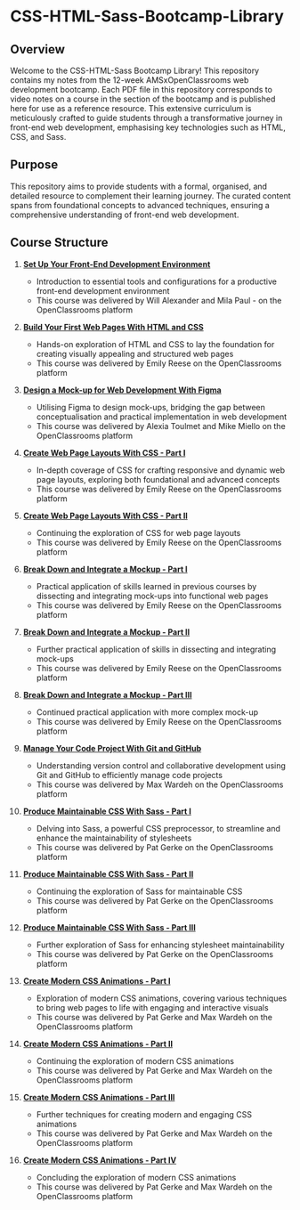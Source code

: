 # CSS-HTML-Sass-Bootcamp-Library

## Overview

Welcome to the CSS-HTML-Sass Bootcamp Library! This repository contains my notes from the 12-week AMSxOpenClassrooms web development bootcamp. Each PDF file in this repository corresponds to video notes on a course in the section of the bootcamp and is published here for use as a reference resource. This extensive curriculum is meticulously crafted to guide students through a transformative journey in front-end web development, emphasising key technologies such as HTML, CSS, and Sass.

## Purpose

This repository aims to provide students with a formal, organised, and detailed resource to complement their learning journey. The curated content spans from foundational concepts to advanced techniques, ensuring a comprehensive understanding of front-end web development.

## Course Structure

1. [**Set Up Your Front-End Development Environment**](./1%20Set%20Up%20Your%20Front-End%20Development%20Environment.pdf)
   - Introduction to essential tools and configurations for a productive front-end development environment
   - This course was delivered by Will Alexander and Mila Paul - on the OpenClassrooms platform

2. [**Build Your First Web Pages With HTML and CSS**](./2%20Build%20Your%20First%20Web%20Pages%20With%20HTML%20and%20CSS.pdf)
   - Hands-on exploration of HTML and CSS to lay the foundation for creating visually appealing and structured web pages
   - This course was delivered by Emily Reese on the OpenClassrooms platform

3. [**Design a Mock-up for Web Development With Figma**](./3%20Design%20a%20Mock-up%20for%20Web%20Development%20With%20Figma.pdf)
   - Utilising Figma to design mock-ups, bridging the gap between conceptualisation and practical implementation in web development
   - This course was delivered by Alexia Toulmet and Mike Miello on the OpenClassrooms platform

4. [**Create Web Page Layouts With CSS - Part I**](./4i%20Create%20Web%20Page%20Layouts%20With%20CSS.pdf)
   - In-depth coverage of CSS for crafting responsive and dynamic web page layouts, exploring both foundational and advanced concepts
   - This course was delivered by Emily Reese on the OpenClassrooms platform

5. [**Create Web Page Layouts With CSS - Part II**](./4ii%20Create%20Web%20Page%20Layouts%20With%20CSS.pdf)
   - Continuing the exploration of CSS for web page layouts
   - This course was delivered by Emily Reese on the OpenClassrooms platform

6. [**Break Down and Integrate a Mockup - Part I**](./5i%20Break%20Down%20and%20Integrate%20a%20Mockup.pdf)
   - Practical application of skills learned in previous courses by dissecting and integrating mock-ups into functional web pages
   - This course was delivered by Emily Reese on the OpenClassrooms platform

7. [**Break Down and Integrate a Mockup - Part II**](./5ii%20Break%20Down%20and%20Integrate%20a%20Mockup.pdf)
   - Further practical application of skills in dissecting and integrating mock-ups
   - This course was delivered by Emily Reese on the OpenClassrooms platform

8. [**Break Down and Integrate a Mockup - Part III**](./5iii%20Break%20Down%20and%20Integrate%20a%20Mockup.pdf)
   - Continued practical application with more complex mock-up
   - This course was delivered by Emily Reese on the OpenClassrooms platform

9. [**Manage Your Code Project With Git and GitHub**](./6%20Manage%20Your%20Code%20Project%20With%20Git%20and%20GitHub.pdf)
   - Understanding version control and collaborative development using Git and GitHub to efficiently manage code projects
   - This course was delivered by Max Wardeh on the OpenClassrooms platform

10. [**Produce Maintainable CSS With Sass - Part I**](./7i%20Produce%20Maintainable%20CSS%20With%20Sass.pdf)
    - Delving into Sass, a powerful CSS preprocessor, to streamline and enhance the maintainability of stylesheets
    - This course was delivered by Pat Gerke on the OpenClassrooms platform

11. [**Produce Maintainable CSS With Sass - Part II**](./7ii%20Produce%20Maintainable%20CSS%20With%20Sass.pdf)
    - Continuing the exploration of Sass for maintainable CSS
    - This course was delivered by Pat Gerke on the OpenClassrooms platform

12. [**Produce Maintainable CSS With Sass - Part III**](./7iii%20Produce%20Maintainable%20CSS%20With%20Sass.pdf)
    - Further exploration of Sass for enhancing stylesheet maintainability
    - This course was delivered by Pat Gerke on the OpenClassrooms platform

13. [**Create Modern CSS Animations - Part I**](./8i%20Create%20Modern%20CSS%20Animations.pdf)
    - Exploration of modern CSS animations, covering various techniques to bring web pages to life with engaging and interactive visuals
    - This course was delivered by Pat Gerke and Max Wardeh on the OpenClassrooms platform

14. [**Create Modern CSS Animations - Part II**](./8ii%20Create%20Modern%20CSS%20Animations.pdf)
    - Continuing the exploration of modern CSS animations
    - This course was delivered by Pat Gerke and Max Wardeh on the OpenClassrooms platform

15. [**Create Modern CSS Animations - Part III**](./8iii%20Create%20Modern%20CSS%20Animations.pdf)
    - Further techniques for creating modern and engaging CSS animations
    - This course was delivered by Pat Gerke and Max Wardeh on the OpenClassrooms platform

16. [**Create Modern CSS Animations - Part IV**](./8iv%20Create%20Modern%20CSS%20Animations.pdf)
    - Concluding the exploration of modern CSS animations
    - This course was delivered by Pat Gerke and Max Wardeh on the OpenClassrooms platform
